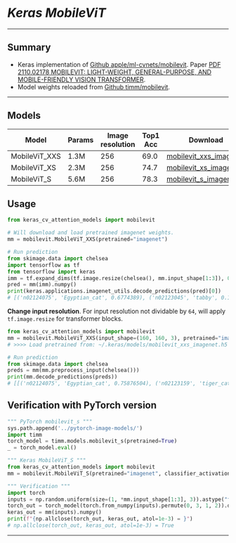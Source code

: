 # ___Keras MobileViT___
***

## Summary
  - Keras implementation of [Github apple/ml-cvnets/mobilevit](https://github.com/apple/ml-cvnets/blob/main/cvnets/models/classification/mobilevit.py). Paper [PDF 2110.02178 MOBILEVIT: LIGHT-WEIGHT, GENERAL-PURPOSE, AND MOBILE-FRIENDLY VISION TRANSFORMER](https://arxiv.org/pdf/2110.02178.pdf).
  - Model weights reloaded from [Github timm/mobilevit](https://github.com/rwightman/pytorch-image-models/blob/master/timm/models/mobilevit.py).
***

## Models
  | Model         | Params | Image resolution | Top1 Acc | Download |
  | ------------- | ------ | ---------------- | -------- | -------- |
  | MobileViT_XXS | 1.3M   | 256              | 69.0     | [mobilevit_xxs_imagenet](https://github.com/leondgarse/keras_cv_attention_models/releases/download/mobilevit/mobilevit_xxs_imagenet.h5) |
  | MobileViT_XS  | 2.3M   | 256              | 74.7     | [mobilevit_xs_imagenet](https://github.com/leondgarse/keras_cv_attention_models/releases/download/mobilevit/mobilevit_xs_imagenet.h5) |
  | MobileViT_S   | 5.6M   | 256              | 78.3     | [mobilevit_s_imagenet](https://github.com/leondgarse/keras_cv_attention_models/releases/download/mobilevit/mobilevit_s_imagenet.h5) |
## Usage
  ```py
  from keras_cv_attention_models import mobilevit

  # Will download and load pretrained imagenet weights.
  mm = mobilevit.MobileViT_XXS(pretrained="imagenet")

  # Run prediction
  from skimage.data import chelsea
  import tensorflow as tf
  from tensorflow import keras
  imm = tf.expand_dims(tf.image.resize(chelsea(), mm.input_shape[1:3]), 0) / 255 # Chelsea the cat
  pred = mm(imm).numpy()
  print(keras.applications.imagenet_utils.decode_predictions(pred)[0])
  # [('n02124075', 'Egyptian_cat', 0.6774389), ('n02123045', 'tabby', 0.12461892), ...]
  ```
  **Change input resolution**. For input resolution not dividable by `64`, will apply `tf.image.resize` for transformer blocks.
  ```py
  from keras_cv_attention_models import mobilevit
  mm = mobilevit.MobileViT_XXS(input_shape=(160, 160, 3), pretrained="imagenet")
  # >>>> Load pretrained from: ~/.keras/models/mobilevit_xxs_imagenet.h5

  # Run prediction
  from skimage.data import chelsea
  preds = mm(mm.preprocess_input(chelsea()))
  print(mm.decode_predictions(preds))
  # [[('n02124075', 'Egyptian_cat', 0.75876504), ('n02123159', 'tiger_cat', 0.09625653), ...]
  ```
## Verification with PyTorch version
  ```py
  """ PyTorch mobilevit_s """
  sys.path.append('../pytorch-image-models/')
  import timm
  torch_model = timm.models.mobilevit_s(pretrained=True)
  _ = torch_model.eval()

  """ Keras MobileViT_S """
  from keras_cv_attention_models import mobilevit
  mm = mobilevit.MobileViT_S(pretrained="imagenet", classifier_activation=None)

  """ Verification """
  import torch
  inputs = np.random.uniform(size=(1, *mm.input_shape[1:3], 3)).astype("float32")
  torch_out = torch_model(torch.from_numpy(inputs).permute(0, 3, 1, 2)).detach().numpy()
  keras_out = mm(inputs).numpy()
  print(f"{np.allclose(torch_out, keras_out, atol=1e-3) = }")
  # np.allclose(torch_out, keras_out, atol=1e-3) = True
  ```
***
